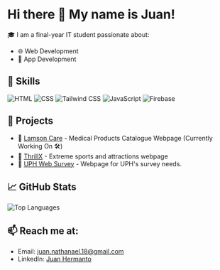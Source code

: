 # Hi there 👋 My name is Juan!

🎓 I am a final-year IT student passionate about:
- 🌐 Web Development
- 📱 App Development

## 🔧 Skills
![HTML](https://img.shields.io/badge/-HTML-orange)
![CSS](https://img.shields.io/badge/-CSS-blue)
![Tailwind CSS](https://img.shields.io/badge/-TailwindCSS-38B2AC)
![JavaScript](https://img.shields.io/badge/-JavaScript-yellow)
![Firebase](https://img.shields.io/badge/-Firebase-FFA611)

## 📂 Projects
- 🔗 [Lamson Care](https://care-lamson.web.app/) - Medical Products Catalogue Webpage (Currently Working On 🛠️)
- 🔗 [ThrillX](https://project-alpha-6c73b.web.app/) - Extreme sports and attractions webpage
- 🔗 [UPH Web Survey](https://project-alpha-6c73b.web.app/) - Webpage for UPH's survey needs.

## 📈 GitHub Stats
![Top Languages](https://github-readme-stats.vercel.app/api/top-langs/?username=junatho&layout=compact&theme=radical)

## 📫 Reach me at:
- Email: juan.nathanael.18@gmail.com
- LinkedIn: [Juan Hermanto](https://www.linkedin.com/in/juan-hermanto/)
